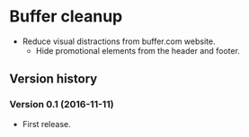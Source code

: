 # Buffer cleanup

- Reduce visual distractions from buffer.com website.
  - Hide promotional elements from the header and footer.

## Version history

### Version 0.1 (2016-11-11)

- First release.
